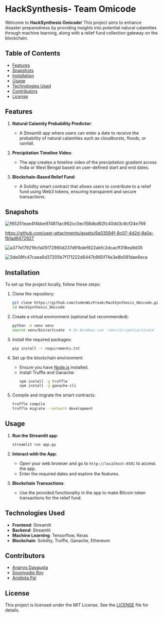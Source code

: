 
# HackSynthesis- Team Omicode

Welcome to **HackSynthesis Omicode**! This project aims to enhance disaster preparedness by providing insights into potential natural calamities through machine learning, along with a relief fund collection gateway on the blockchain.

## Table of Contents

- [Features](#features)
- [Snapshots](#snapshots)
- [Installation](#installation)
- [Usage](#usage)
- [Technologies Used](#technologies-used)
- [Contributors](#contributors)
- [License](#license)

## Features

1. **Natural Calamity Probability Predictor**:
   - A Streamlit app where users can enter a date to receive the probability of natural calamities such as cloudbursts, floods, or rainfall.
  
2. **Precipitation Timeline Video**:
   - The app creates a timeline video of the precipitation gradient across India or West Bengal based on user-defined start and end dates.
  
3. **Blockchain-Based Relief Fund**:
   - A Solidity smart contract that allows users to contribute to a relief fund using Web3 tokens, ensuring transparent and secure transactions.
  
## Snapshots
![f65251eae4f4bbe974811ac962cc0ec158dbd92fc40dd3c8cf24e769](https://github.com/user-attachments/assets/4a776950-5a4f-4f2d-b36c-b286736d619c)


https://github.com/user-attachments/assets/6a03594f-8c07-4d2d-8a0a-fb1ad6472927


![a377e179219cfa05f72980d237d91bdef822abfc2dcacff318ea9d35](https://github.com/user-attachments/assets/0a66c26d-6060-4be5-a97b-65cd3ac2464e)


![3de08fc47caea6d37205b7f171222d6447b965f74e3e8b091dae6eca](https://github.com/user-attachments/assets/822c525a-a86c-44a4-866a-201019000d53)

## Installation

To set up the project locally, follow these steps:

1. Clone the repository:
   ```bash
   git clone https://github.com/CodenWizFreak/HackSynthesis_Omicode.git
   cd HackSynthesis_Omicode
   ```

2. Create a virtual environment (optional but recommended):
   ```bash
   python -m venv venv
   source venv/bin/activate  # On Windows use `venv\Scripts\activate`
   ```

3. Install the required packages:
   ```bash
   pip install -r requirements.txt
   ```

4. Set up the blockchain environment:
   - Ensure you have [Node.js](https://nodejs.org/) installed.
   - Install Truffle and Ganache:
     ```bash
     npm install -g truffle
     npm install -g ganache-cli
     ```

5. Compile and migrate the smart contracts:
   ```bash
   truffle compile
   truffle migrate --network development
   ```

## Usage

1. **Run the Streamlit app**:
   ```bash
   streamlit run app.py
   ```

2. **Interact with the App**:
   - Open your web browser and go to `http://localhost:8501` to access the app.
   - Enter the required dates and explore the features.

3. **Blockchain Transactions**:
   - Use the provided functionality in the app to make Bitcoin token transactions for the relief fund.

## Technologies Used

- **Frontend**: Streamlit
- **Backend**: Streamlit
- **Machine Learning**: Tensorflow, Keras
- **Blockchain**: Solidity, Truffle, Ganache, Ethereum

## Contributors

- [Ananyo Dasgupta](https://github.com/CodenWizFreak)
- [Soumyadip Roy](https://github.com/SoumyadipRoy16)
- [Anidipta Pal](https://github.com/Anidipta)

## License

This project is licensed under the MIT License. See the [LICENSE](LICENSE) file for details.



